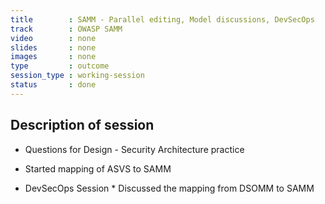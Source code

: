 ```yaml
---
title        : SAMM - Parallel editing, Model discussions, DevSecOps
track        : OWASP SAMM
video        : none
slides       : none
images       : none
type         : outcome
session_type : working-session         
status       : done  
---
```


## Description of session

* Questions for Design - Security Architecture practice
* Started mapping of ASVS to SAMM

* DevSecOps Session
              * Discussed the mapping from DSOMM to SAMM
                 

